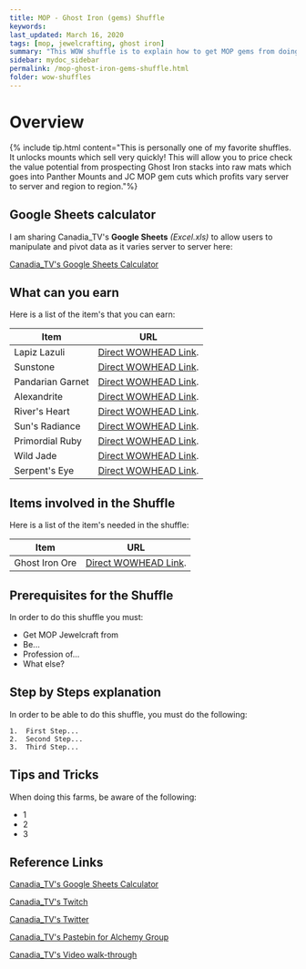 ```yaml
---
title: MOP - Ghost Iron (gems) Shuffle
keywords:
last_updated: March 16, 2020
tags: [mop, jewelcrafting, ghost iron]
summary: "This WOW shuffle is to explain how to get MOP gems from doing the Ghost Iron prospecting which leads to MOP Panther Mounts and other various MOP gem cuts."
sidebar: mydoc_sidebar
permalink: /mop-ghost-iron-gems-shuffle.html
folder: wow-shuffles
---
```


# Overview
{% include tip.html content="This is personally one of my favorite shuffles. It unlocks mounts which sell very quickly! This will allow you to price check the value potential from prospecting Ghost Iron stacks into raw mats which goes into Panther Mounts and JC MOP gem cuts which profits vary server to server and region to region."%}

## Google Sheets calculator
I am sharing Canadia_TV's **Google Sheets** _(Excel.xls)_ to allow users to manipulate and pivot data as it varies server to server here:

[Canadia_TV's Google Sheets Calculator](https://docs.google.com/spreadsheets/d/1XmzcGGTEEcbNUNWwk1aGiHoUMHv_zQueVD6RxACUqEI/edit?usp=sharing)

## What can you earn

Here is a list of the item's that you can earn:

|Item|URL|
|-------|--------|
|Lapiz Lazuli|[Direct WOWHEAD Link](https://www.wowhead.com/spell=139192/sky-golem).|
|Sunstone|[Direct WOWHEAD Link](https://www.wowhead.com/spell=139192/sky-golem).|
|Pandarian Garnet|[Direct WOWHEAD Link](https://www.wowhead.com/spell=139192/sky-golem).|
|Alexandrite|[Direct WOWHEAD Link](https://www.wowhead.com/spell=139192/sky-golem).|
|River's Heart|[Direct WOWHEAD Link](https://www.wowhead.com/spell=139192/sky-golem).|
|Sun's Radiance|[Direct WOWHEAD Link](https://www.wowhead.com/spell=139192/sky-golem).|
|Primordial Ruby|[Direct WOWHEAD Link](https://www.wowhead.com/spell=139192/sky-golem).|
|Wild Jade|[Direct WOWHEAD Link](https://www.wowhead.com/spell=139192/sky-golem).|
|Serpent's Eye|[Direct WOWHEAD Link](https://www.wowhead.com/spell=139192/sky-golem).|

## Items involved in the Shuffle

Here is a list of the item's needed in the shuffle:

|Item|URL|
|-------|--------|
|Ghost Iron Ore|[Direct WOWHEAD Link](https://www.wowhead.com/item=72092/ghost-iron-ore).|

## Prerequisites for the Shuffle
In order to do this shuffle you must:

* Get MOP Jewelcraft from 
* Be...
* Profession of...
* What else?

## Step by Steps explanation
In order to be able to do this shuffle, you must do the following:

```
1.  First Step...
2.  Second Step...
3.  Third Step...
```

## Tips and Tricks
When doing this farms, be aware of the following:

* 1
* 2
* 3

## Reference Links
[Canadia_TV's Google Sheets Calculator](https://docs.google.com/spreadsheets/d/1XmzcGGTEEcbNUNWwk1aGiHoUMHv_zQueVD6RxACUqEI/edit?usp=sharing)

[Canadia_TV's Twitch](http://twitch.tv/canadia_tv)

[Canadia_TV's Twitter](https://twitter.com/canadia_tv)

[Canadia_TV's Pastebin for Alchemy Group](https://pastebin.com/ypPV7XuH)

[Canadia_TV's Video walk-through](https://www.youtube.com/watch?v=bahNtN-Z0yY&feature=youtu.be)